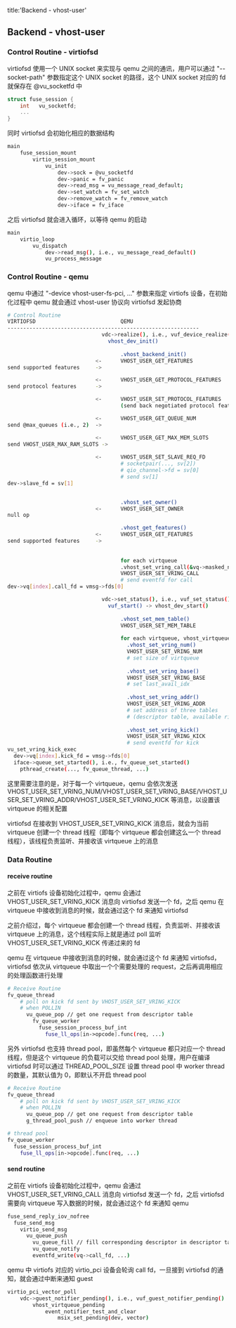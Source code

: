 title:'Backend - vhost-user'
## Backend - vhost-user


### Control Routine - virtiofsd

virtiofsd 使用一个 UNIX socket 来实现与 qemu 之间的通讯，用户可以通过 "--socket-path" 参数指定这个 UNIX socket 的路径，这个 UNIX socket 对应的 fd 就保存在 @vu_socketfd 中

```c
struct fuse_session {
    int   vu_socketfd;
    ...
}
```


同时 virtiofsd 会初始化相应的数据结构

```sh
main
    fuse_session_mount
        virtio_session_mount
            vu_init
                dev->sock = @vu_socketfd
                dev->panic = fv_panic
                dev->read_msg = vu_message_read_default;
                dev->set_watch = fv_set_watch
                dev->remove_watch = fv_remove_watch
                dev->iface = fv_iface
```


之后 virtiofsd 就会进入循环，以等待 qemu 的启动

```sh
main
    virtio_loop
        vu_dispatch
            dev->read_msg(), i.e., vu_message_read_default()
            vu_process_message
```


### Control Routine - qemu

qemu 中通过 "-device vhost-user-fs-pci, ..." 参数来指定 virtiofs 设备，在初始化过程中 qemu 就会通过 vhost-user 协议向 virtiofsd 发起协商

```sh
# Control Routine
VIRTIOFSD                           QEMU
-------------------------------------------------------------
                              vdc->realize(), i.e., vuf_device_realize()
                                vhost_dev_init()
                                    
                                    .vhost_backend_init()
                            <-      VHOST_USER_GET_FEATURES
send supported features     ->

                            <-      VHOST_USER_GET_PROTOCOL_FEATURES
send protocol features      ->

                            <-      VHOST_USER_SET_PROTOCOL_FEATURES
                                    (send back negotiated protocol features)

                            <-      VHOST_USER_GET_QUEUE_NUM
send @max_queues (i.e., 2)  ->

                            <-      VHOST_USER_GET_MAX_MEM_SLOTS
send VHOST_USER_MAX_RAM_SLOTS ->                            
                            
                            <-      VHOST_USER_SET_SLAVE_REQ_FD
                                    # socketpair(..., sv[2])
                                    # qio_channel->fd = sv[0]
                                    # send sv[1]
dev->slave_fd = sv[1]


                                    .vhost_set_owner()
                            <-      VHOST_USER_SET_OWNER
null op

                                    .vhost_get_features()
                            <-      VHOST_USER_GET_FEATURES
send supported features     ->
                                    
                                    
                                    for each virtqueue
                                    .vhost_set_vring_call(&vq->masked_notifier, ...)
                                    VHOST_USER_SET_VRING_CALL
                                    # send eventfd for call
dev->vq[index].call_fd = vmsg->fds[0]

                              vdc->set_status(), i.e., vuf_set_status()
                                vuf_start() -> vhost_dev_start()
                                    
                                    .vhost_set_mem_table()
                                    VHOST_USER_SET_MEM_TABLE
                                    
                                    for each virtqueue, vhost_virtqueue_start
                                      .vhost_set_vring_num()
                                      VHOST_USER_SET_VRING_NUM
                                      # set size of virtqueue
                                      
                                      .vhost_set_vring_base()
                                      VHOST_USER_SET_VRING_BASE
                                      # set last_avail_idx
                                      
                                      .vhost_set_vring_addr()
                                      VHOST_USER_SET_VRING_ADDR
                                      # set address of three tables
                                      # (descriptor table, available ring, used ring)
                                      
                                      .vhost_set_vring_kick()
                                      VHOST_USER_SET_VRING_KICK
                                      # send eventfd for kick
vu_set_vring_kick_exec
  dev->vq[index].kick_fd = vmsg->fds[0]
  iface->queue_set_started(), i.e., fv_queue_set_started()
    pthread_create(..., fv_queue_thread, ...)
```


这里需要注意的是，对于每一个 virtqueue，qemu 会依次发送 VHOST_USER_SET_VRING_NUM/VHOST_USER_SET_VRING_BASE/VHOST_USER_SET_VRING_ADDR/VHOST_USER_SET_VRING_KICK 等消息，以设置该 virtqueue 的相关配置

virtiofsd 在接收到 VHOST_USER_SET_VRING_KICK 消息后，就会为当前 virtqueue 创建一个 thread 线程（即每个 virtqueue 都会创建这么一个 thread 线程），该线程负责监听、并接收该 virtqueue 上的消息


### Data Routine

#### receive routine

之前在 virtiofs 设备初始化过程中，qemu 会通过 VHOST_USER_SET_VRING_KICK 消息向 virtiofsd 发送一个 fd，之后 qemu 在 virtqueue 中接收到消息的时候，就会通过这个 fd 来通知 virtiofsd

之前介绍过，每个 virtqueue 都会创建一个 thread 线程，负责监听、并接收该 virtqueue 上的消息，这个线程实际上就是通过 poll 监听 VHOST_USER_SET_VRING_KICK 传递过来的 fd

qemu 在 virtqueue 中接收到消息的时候，就会通过这个 fd 来通知 virtiofsd，virtiofsd 依次从 virtqueue 中取出一个个需要处理的 request，之后再调用相应的处理函数进行处理

```sh
# Receive Routine
fv_queue_thread
    # poll on kick fd sent by VHOST_USER_SET_VRING_KICK
    # when POLLIN
      vu_queue_pop // get one request from descriptor table
        fv_queue_worker
          fuse_session_process_buf_int
            fuse_ll_ops[in->opcode].func(req, ...)             
```


另外 virtiofsd 也支持 thread pool，即虽然每个 virtqueue 都只对应一个 thread 线程，但是这个 virtqueue 的负载可以交给 thread pool 处理，用户在编译 virtiofsd 时可以通过 THREAD_POOL_SIZE 设置 thread pool 中 worker thread 的数量，其默认值为 0，即默认不开启 thread pool

```sh
# Receive Routine
fv_queue_thread
    # poll on kick fd sent by VHOST_USER_SET_VRING_KICK
    # when POLLIN
      vu_queue_pop // get one request from descriptor table
      g_thread_pool_push // enqueue into worker thread  

# thread pool        
fv_queue_worker
  fuse_session_process_buf_int
    fuse_ll_ops[in->opcode].func(req, ...)             
```


#### send routine

之前在 virtiofs 设备初始化过程中，qemu 会通过 VHOST_USER_SET_VRING_CALL 消息向 virtiofsd 发送一个 fd，之后 virtiofsd 需要向 virtqueue 写入数据的时候，就会通过这个 fd 来通知 qemu

```sh
fuse_send_reply_iov_nofree
  fuse_send_msg
    virtio_send_msg
      vu_queue_push
        vu_queue_fill // fill corresponding descriptor in descriptor table
        vu_queue_notify
        eventfd_write(vq->call_fd, ...)
```


qemu 中 virtiofs 对应的 virtio_pci 设备会轮询 call fd，一旦接到 virtiofsd 的通知，就会通过中断来通知 guest

```sh
virtio_pci_vector_poll
    vdc->guest_notifier_pending(), i.e., vuf_guest_notifier_pending()
        vhost_virtqueue_pending
            event_notifier_test_and_clear
                msix_set_pending(dev, vector)
```
